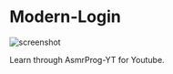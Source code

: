 # Modern-Login
![screenshot](https://github.com/bcepmnbwwg/Modern-Login/assets/78633585/cc1f4c0a-cfbb-4349-a687-3cb2d1a67308)

Learn through AsmrProg-YT for Youtube.
